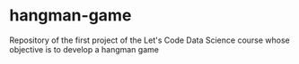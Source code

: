 # hangman-game
Repository of the first project of the Let's Code Data Science course whose objective is to develop a hangman game

